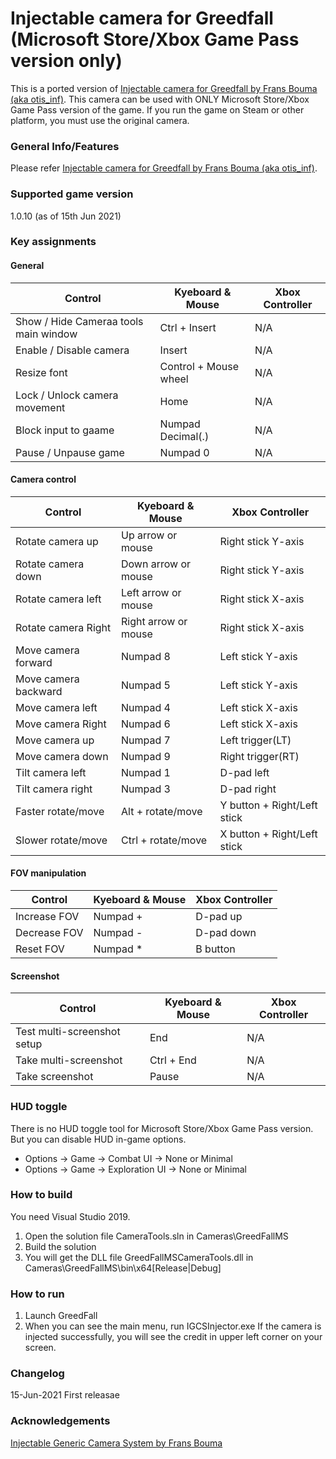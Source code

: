 Injectable camera for Greedfall (Microsoft Store/Xbox Game Pass version only)
============================

This is a ported version of [Injectable camera for Greedfall by Frans Bouma (aka otis_inf)](https://github.com/FransBouma/InjectableGenericCameraSystem/tree/master/Cameras/Greedfall). This camera can be used with ONLY Microsoft Store/Xbox Game Pass version of the game. If you run the game on Steam or other platform, you must use the original camera.

### General Info/Features
Please refer [Injectable camera for Greedfall by Frans Bouma (aka otis_inf)](https://github.com/FransBouma/InjectableGenericCameraSystem/tree/master/Cameras/Greedfall).


### Supported game version
1.0.10 (as of 15th Jun 2021)


### Key assignments
#### General
Control | Kyeboard & Mouse | Xbox Controller
------------ | ------------- | -------------
Show / Hide Cameraa tools main window | Ctrl + Insert | N/A
Enable / Disable camera | Insert | N/A
Resize font | Control + Mouse wheel | N/A
Lock / Unlock camera movement | Home | N/A
Block input to gaame | Numpad Decimal(.) | N/A
Pause / Unpause game | Numpad 0 | N/A

#### Camera control
Control | Kyeboard & Mouse | Xbox Controller
------------ | ------------- | -------------
Rotate camera up | Up arrow or mouse | Right stick Y-axis
Rotate camera down  | Down arrow or mouse | Right stick Y-axis
Rotate camera left | Left arrow or mouse | Right stick X-axis
Rotate camera Right  | Right arrow or mouse | Right stick X-axis
Move camera forward | Numpad 8 | Left stick Y-axis
Move camera backward | Numpad 5 | Left stick Y-axis
Move camera left | Numpad 4 | Left stick X-axis
Move camera Right | Numpad 6 | Left stick X-axis
Move camera up | Numpad 7 | Left trigger(LT)
Move camera down | Numpad 9 | Right trigger(RT)
Tilt camera left | Numpad 1 | D-pad left
Tilt camera right | Numpad 3 | D-pad right
Faster rotate/move | Alt + rotate/move | Y button + Right/Left stick
Slower rotate/move | Ctrl + rotate/move | X button + Right/Left stick

#### FOV manipulation
Control | Kyeboard & Mouse | Xbox Controller
------------ | ------------- | -------------
Increase FOV | Numpad + | D-pad up
Decrease FOV | Numpad - | D-pad down
Reset FOV | Numpad * | B button

#### Screenshot
Control | Kyeboard & Mouse | Xbox Controller
------------ | ------------- | -------------
Test multi-screenshot setup | End | N/A
Take multi-screenshot | Ctrl + End | N/A
Take screenshot | Pause | N/A


### HUD toggle
There is no HUD toggle tool for Microsoft Store/Xbox Game Pass version. But you can disable HUD in-game options.
* Options -> Game -> Combat UI -> None or Minimal
* Options -> Game -> Exploration UI -> None or Minimal


### How to build
You need Visual Studio 2019.
1. Open the solution file CameraTools.sln in Cameras\GreedFallMS
2. Build the solution
3. You will get the DLL file GreedFallMSCameraTools.dll in Cameras\GreedFallMS\bin\x64\[Release|Debug]

### How to run
1. Launch GreedFall
2. When you can see the main menu, run IGCSInjector.exe
If the camera is injected successfully, you will see the credit in upper left corner on your screen.

### Changelog
15-Jun-2021 First releasae

### Acknowledgements
[Injectable Generic Camera System by Frans Bouma](https://github.com/FransBouma/InjectableGenericCameraSystem)